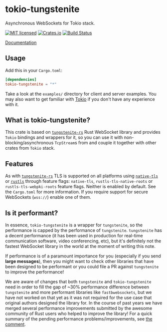 # tokio-tungstenite

Asynchronous WebSockets for Tokio stack.

[![MIT licensed](https://img.shields.io/badge/license-MIT-blue.svg)](./LICENSE)
[![Crates.io](https://img.shields.io/crates/v/tokio-tungstenite.svg?maxAge=2592000)](https://crates.io/crates/tokio-tungstenite)
[![Build Status](https://travis-ci.org/snapview/tokio-tungstenite.svg?branch=master)](https://travis-ci.org/snapview/tokio-tungstenite)

[Documentation](https://docs.rs/tokio-tungstenite)

## Usage

Add this in your `Cargo.toml`:

```toml
[dependencies]
tokio-tungstenite = "*"
```

Take a look at the `examples/` directory for client and server examples. You may also want to get familiar with
[Tokio](https://github.com/tokio-rs/tokio) if you don't have any experience with it.

## What is tokio-tungstenite?

This crate is based on [`tungstenite-rs`](https://github.com/snapview/tungstenite-rs) Rust WebSocket library and provides `Tokio` bindings and wrappers for it, so you
can use it with non-blocking/asynchronous `TcpStream`s from and couple it together with other crates from `Tokio` stack.

## Features

As with [`tungstenite-rs`](https://github.com/snapview/tungstenite-rs) TLS is supported on all platforms using [`native-tls`](https://github.com/sfackler/rust-native-tls) or [`rustls`](https://github.com/ctz/rustls) through feature flags: `native-tls`, `rustls-tls-native-roots` or `rustls-tls-webpki-roots` feature flags. Neither is enabled by default. See the `Cargo.toml` for more information. If you require support for secure WebSockets (`wss://`) enable one of them.

## Is it performant?

In essence, `tokio-tungstenite` is a wrapper for `tungstenite`, so the performance is capped by the performance of `tungstenite`. `tungstenite`
has a decent performance (it has been used in production for real-time communication software, video conferencing, etc), but it's definitely
not the fastest WebSocket library in the world at the moment of writing this note.

If performance is of a paramount importance for you (especially if you send **large messages**), then you might want to check other libraries
that have been designed to be performant or you could file a PR against `tungstenite` to improve the performance!

We are aware of changes that both `tungstenite` and `tokio-tungstenite` need in order to fill the gap of ~30% performance difference between `tungstenite`
and more performant libraries like `fastbwebsockets`, but we have not worked on that yet as it was not required for the use case that original authors designed
the library for. In the course of past years we have merged several performance improvements submitted by the awesome community of Rust users who helped to improve
the library! For a quick summary of the pending performance problems/improvements, see [the comment](https://github.com/snapview/tungstenite-rs/issues/352#issuecomment-1537488614).

